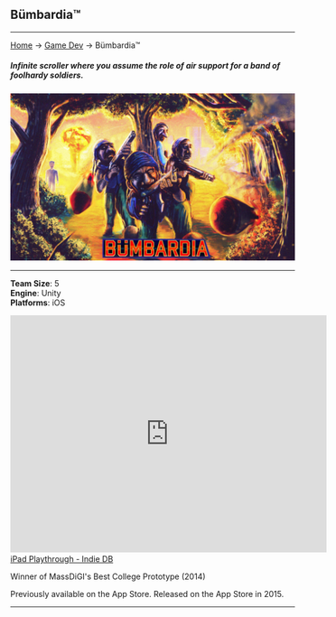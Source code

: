 ## Bümbardia™

---
[Home](/) -> [Game Dev](/game_dev) -> Bümbardia™

##### Infinite scroller where you assume the role of air support for a band of foolhardy soldiers.
<img src="images/digital_art/bumbardia.jpg?raw=true"/>

---

**Team Size**: 5
<br>
**Engine**: Unity
<br>
**Platforms**: iOS
<br>

<iframe width="560" height="420" src="https://www.indiedb.com/media/iframe/1943541" frameborder="0" allowfullscreen></iframe><br><a href="https://www.indiedb.com/games/bumbardia/videos/ipad-playthrough">iPad Playthrough - Indie DB</a>

Winner of MassDiGI's Best College Prototype (2014)
<br>

Previously available on the App Store.
Released on the App Store in 2015.

---

